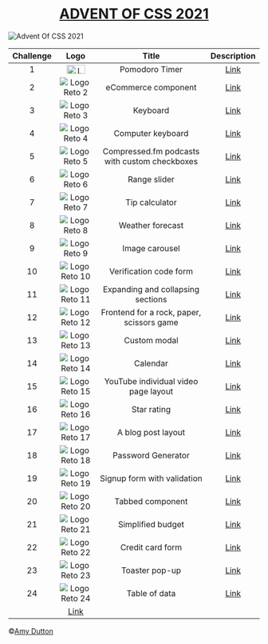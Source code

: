 <h1 style="text-align: center;">
    <a href="https://www.adventofcss.com/">ADVENT OF CSS 2021</a>
</h1>

![Advent Of CSS 2021](https://github.com/codigocaballer/adventofcss-2021/blob/main/static/cover.png)

| Challenge |                                            Logo                                               |                       Title                               |                    Description                                                                   |
|:---------:|:---------------------------------------------------------------------------------------------:|:---------------------------------------------------------:|:------------------------------------------------------------------------------------------------:|
|     1     |  <img src="https://github.com/codigocaballer/adventofcss-2021/blob/main/static/1.png" alt="Logo Challenge 1" height="18" width="37" >  |        Pomodoro Timer                                     | [Link](https://github.com/codigocaballer/adventofcss-2021/blob/main/src/challenge1/README.md)  | 
|     2     |  ![Logo Reto 2](https://github.com/codigocaballer/adventofcss-2021/blob/main/static/2.png)  |        eCommerce component                                | [Link](https://github.com/codigocaballer/adventofcss-2021/blob/main/src/challenge2/README.md)  |
|     3     |  ![Logo Reto 3](https://github.com/codigocaballer/adventofcss-2021/blob/main/static/3.png)  |        Keyboard                                           | [Link](https://github.com/codigocaballer/adventofcss-2021/blob/main/src/challenge3/README.md)  |
|     4     |  ![Logo Reto 4](https://github.com/codigocaballer/adventofcss-2021/blob/main/static/4.png)  |        Computer keyboard                                  | [Link](https://github.com/codigocaballer/adventofcss-2021/blob/main/src/challenge4/README.md)  |
|     5     |  ![Logo Reto 5](https://github.com/codigocaballer/adventofcss-2021/blob/main/static/5.png)  |        Compressed.fm podcasts with custom checkboxes      | [Link](https://github.com/codigocaballer/adventofcss-2021/blob/main/src/challenge5/README.md)  |
|     6     |  ![Logo Reto 6](https://github.com/codigocaballer/adventofcss-2021/blob/main/static/6.png)  |        Range slider                                       | [Link](https://github.com/codigocaballer/adventofcss-2021/blob/main/src/challenge6/README.md)  |
|     7     |  ![Logo Reto 7](https://github.com/codigocaballer/adventofcss-2021/blob/main/static/7.png)  |        Tip calculator                                     | [Link](https://github.com/codigocaballer/adventofcss-2021/blob/main/src/challenge7/README.md)  |
|     8     |  ![Logo Reto 8](https://github.com/codigocaballer/adventofcss-2021/blob/main/static/8.png)  |        Weather forecast                                   | [Link](https://github.com/codigocaballer/adventofcss-2021/blob/main/src/challenge8/README.md)  |
|     9     |  ![Logo Reto 9](https://github.com/codigocaballer/adventofcss-2021/blob/main/static/9.png)  |        Image carousel                                     | [Link](https://github.com/codigocaballer/adventofcss-2021/blob/main/src/challenge9/README.md)  |
|    10     | ![Logo Reto 10](https://github.com/codigocaballer/adventofcss-2021/blob/main/static/10.png) |        Verification code form                             | [Link](https://github.com/codigocaballer/adventofcss-2021/blob/main/src/challenge10/README.md) |
|    11     | ![Logo Reto 11](https://github.com/codigocaballer/adventofcss-2021/blob/main/static/11.png) |        Expanding and collapsing sections                  | [Link](https://github.com/codigocaballer/adventofcss-2021/blob/main/src/challenge11/README.md) |
|    12     | ![Logo Reto 12](https://github.com/codigocaballer/adventofcss-2021/blob/main/static/12.png) |        Frontend for a rock, paper, scissors game          | [Link](https://github.com/codigocaballer/adventofcss-2021/blob/main/src/challenge12/README.md) |
|    13     | ![Logo Reto 13](https://github.com/codigocaballer/adventofcss-2021/blob/main/static/13.png) |        Custom modal                                       | [Link](https://github.com/codigocaballer/adventofcss-2021/blob/main/src/challenge13/README.md) |
|    14     | ![Logo Reto 14](https://github.com/codigocaballer/adventofcss-2021/blob/main/static/14.png) |        Calendar                                           | [Link](https://github.com/codigocaballer/adventofcss-2021/blob/main/src/challenge14/README.md) |
|    15     | ![Logo Reto 15](https://github.com/codigocaballer/adventofcss-2021/blob/main/static/15.png) |        YouTube individual video page layout               | [Link](https://github.com/codigocaballer/adventofcss-2021/blob/main/src/challenge15/README.md) |
|    16     | ![Logo Reto 16](https://github.com/codigocaballer/adventofcss-2021/blob/main/static/16.png) |        Star rating                                        | [Link](https://github.com/codigocaballer/adventofcss-2021/blob/main/src/challenge16/README.md) |
|    17     | ![Logo Reto 17](https://github.com/codigocaballer/adventofcss-2021/blob/main/static/17.png) |        A blog post layout                                 | [Link](https://github.com/codigocaballer/adventofcss-2021/blob/main/src/challenge17/README.md) |
|    18     | ![Logo Reto 18](https://github.com/codigocaballer/adventofcss-2021/blob/main/static/18.png) |        Password Generator                                 | [Link](https://github.com/codigocaballer/adventofcss-2021/blob/main/src/challenge18/README.md) |
|    19     | ![Logo Reto 19](https://github.com/codigocaballer/adventofcss-2021/blob/main/static/19.png) |        Signup form with validation                        | [Link](https://github.com/codigocaballer/adventofcss-2021/blob/main/src/challenge19/README.md) |
|    20     | ![Logo Reto 20](https://github.com/codigocaballer/adventofcss-2021/blob/main/static/20.png) |        Tabbed component                                   | [Link](https://github.com/codigocaballer/adventofcss-2021/blob/main/src/challenge20/README.md) |
|    21     | ![Logo Reto 21](https://github.com/codigocaballer/adventofcss-2021/blob/main/static/21.png) |        Simplified budget                                  | [Link](https://github.com/codigocaballer/adventofcss-2021/blob/main/src/challenge21/README.md) |
|    22     | ![Logo Reto 22](https://github.com/codigocaballer/adventofcss-2021/blob/main/static/22.png) |        Credit card form                                   | [Link](https://github.com/codigocaballer/adventofcss-2021/blob/main/src/challenge22/README.md) |
|    23     | ![Logo Reto 23](https://github.com/codigocaballer/adventofcss-2021/blob/main/static/23.png) |        Toaster pop-up                                     | [Link](https://github.com/codigocaballer/adventofcss-2021/blob/main/src/challenge23/README.md) |
|    24     | ![Logo Reto 24](https://github.com/codigocaballer/adventofcss-2021/blob/main/static/24.png) |        Table of data                                      | [Link](https://github.com/codigocaballer/adventofcss-2021/blob/main/src/challenge24/README.md) |
                                                                                                                                                                        | [Link](https://github.com/codigocaballer/adventofcss-2021/blob/main/src/challenge1/README.md)  |

©[Amy Dutton](https://twitter.com/selfteachme)


